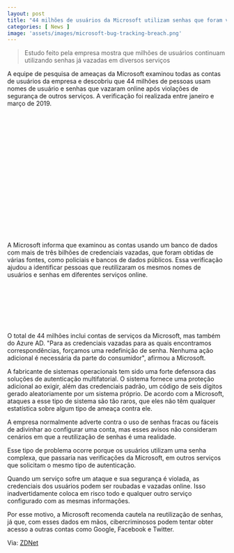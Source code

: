 ```yaml
---
layout: post
title: "44 milhões de usuários da Microsoft utilizam senhas que foram vazadas"
categories: [ News ]
image: 'assets/images/microsoft-bug-tracking-breach.png'
---
```


> Estudo feito pela empresa mostra que milhões de usuários continuam utilizando senhas já vazadas em diversos serviços

A equipe de pesquisa de ameaças da Microsoft examinou todas as contas de usuários da empresa e descobriu que 44 milhões de pessoas usam nomes de usuário e senhas que vazaram online após violações de segurança de outros serviços. A verificação foi realizada entre janeiro e março de 2019.

<!-- QUADRADO -->
<script async src="//pagead2.googlesyndication.com/pagead/js/adsbygoogle.js"></script>
<ins class="adsbygoogle"
style="display:inline-block;width:336px;height:280px"
data-ad-client="ca-pub-2838251107855362"
data-ad-slot="5351066970"></ins>
<script>
(adsbygoogle = window.adsbygoogle || []).push({});
</script>

A Microsoft informa que examinou as contas usando um banco de dados com mais de três bilhões de credenciais vazadas, que foram obtidas de várias fontes, como policiais e bancos de dados públicos. Essa verificação ajudou a identificar pessoas que reutilizaram os mesmos nomes de usuários e senhas em diferentes serviços online.

<!-- MINI ANÚNCIO -->
<script async src="//pagead2.googlesyndication.com/pagead/js/adsbygoogle.js"></script>
<!-- Games Root -->
<ins class="adsbygoogle"
style="display:inline-block;width:730px;height:95px"
data-ad-client="ca-pub-2838251107855362"
data-ad-slot="5351066970"></ins>
<script>
(adsbygoogle = window.adsbygoogle || []).push({});
</script>

O total de 44 milhões inclui contas de serviços da Microsoft, mas também do Azure AD. "Para as credenciais vazadas para as quais encontramos correspondências, forçamos uma redefinição de senha. Nenhuma ação adicional é necessária da parte do consumidor", afirmou a Microsoft.

A fabricante de sistemas operacionais tem sido uma forte defensora das soluções de autenticação multifatorial. O sistema fornece uma proteção adicional ao exigir, além das credenciais padrão, um código de seis dígitos gerado aleatoriamente por um sistema próprio. De acordo com a Microsoft, ataques a esse tipo de sistema são tão raros, que eles não têm qualquer estatística sobre algum tipo de ameaça contra ele.

<!-- RETANGULO LARGO 2 -->
<script async src="//pagead2.googlesyndication.com/pagead/js/adsbygoogle.js"></script>
<ins class="adsbygoogle"
style="display:block; text-align:center;"
data-ad-layout="in-article"
data-ad-format="fluid"
data-ad-client="ca-pub-2838251107855362"
data-ad-slot="8549252987"></ins>
<script>
(adsbygoogle = window.adsbygoogle || []).push({});
</script>

A empresa normalmente adverte contra o uso de senhas fracas ou fáceis de adivinhar ao configurar uma conta, mas esses avisos não consideram cenários em que a reutilização de senhas é uma realidade.

Esse tipo de problema ocorre porque os usuários utilizam uma senha complexa, que passaria nas verificações da Microsoft, em outros serviços que solicitam o mesmo tipo de autenticação.

Quando um serviço sofre um ataque e sua segurança é violada, as credenciais dos usuários podem ser roubadas e vazadas online. Isso inadvertidamente coloca em risco todo e qualquer outro serviço configurado com as mesmas informações.

<!-- RETANGULO LARGO -->
<script async src="https://pagead2.googlesyndication.com/pagead/js/adsbygoogle.js"></script>
<!-- Informat -->
<ins class="adsbygoogle"
style="display:block"
data-ad-client="ca-pub-2838251107855362"
data-ad-slot="2327980059"
data-ad-format="auto"
data-full-width-responsive="true"></ins>
<script>
(adsbygoogle = window.adsbygoogle || []).push({});
</script>

Por esse motivo, a Microsoft recomenda cautela na reutilização de senhas, já que, com esses dados em mãos, cibercriminosos podem tentar obter acesso a outras contas como Google, Facebook e Twitter.

Via: [ZDNet](https://www.zdnet.com/article/44-million-microsoft-users-reused-passwords-in-the-first-three-months-of-2019/)

